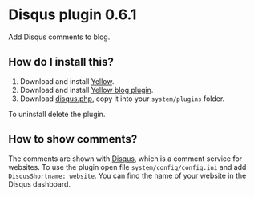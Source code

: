 Disqus plugin 0.6.1
===================
Add Disqus comments to blog.

How do I install this?
----------------------
1. Download and install [Yellow](https://github.com/datenstrom/yellow/).  
2. Download and install [Yellow blog plugin](https://github.com/datenstrom/yellow-extensions/blob/master/plugins/blog/README.md). 
3. Download [disqus.php](disqus.php?raw=true), copy it into your `system/plugins` folder.  

To uninstall delete the plugin.

How to show comments?
---------------------
The comments are shown with [Disqus](http://disqus.com), which is a comment service for websites. To use the plugin open file `system/config/config.ini` and add `DisqusShortname: website`. You can find the name of your website in the Disqus dashboard.